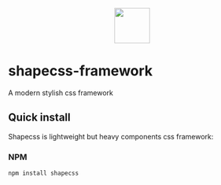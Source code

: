 <p align="center">
<a href="https://shapecss.com">
<img src="https://www.shapecss.com/images/svg/logo.svg" width=72 height=72>
</a>
</p>


# shapecss-framework
A modern stylish css framework
## Quick install

Shapecss is lightweight but heavy components css framework:

### NPM

```sh
npm install shapecss
```
